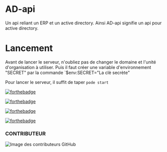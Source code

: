 # AD-api 

Un api reliant un ERP et un active directory. Ainsi AD-api signifie un api pour active directory.

# Lancement 

Avant de lancer le serveur, n'oubliez pas de changer le domaine et l'unité d'organisation à utiliser.
Puis il faut créer une variable d'environnement "SECRET" par la commande `$env:SECRET="La clè secrète"

Pour lancer le serveur, il suffit de taper `pode start`

[![forthebadge](https://forthebadge.com/images/badges/built-by-developers.svg)](https://forthebadge.com)

[![forthebadge](https://forthebadge.com/images/badges/its-not-a-lie-if-you-believe-it.svg)](https://forthebadge.com)

[![forthebadge](https://forthebadge.com/images/badges/makes-people-smile.svg)](https://forthebadge.com)

[![forthebadge](https://forthebadge.com/images/badges/open-source.svg)](https://forthebadge.com)

<h3>CONTRIBUTEUR</h3>

![Image des contributeurs GitHub](https://contrib.rocks/image?repo=Landris18/AD-api)
